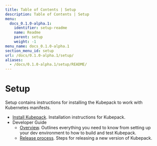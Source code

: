 ```yaml
---
title: Table of Contents | Setup
description: Table of Contents | Setup
menu:
  docs_0.1.0-alpha.1:
    identifier: setup-readme
    name: Readme
    parent: setup
    weight: -1
menu_name: docs_0.1.0-alpha.1
section_menu_id: setup
url: /docs/0.1.0-alpha.1/setup/
aliases:
  - /docs/0.1.0-alpha.1/setup/README/
---
```


# Setup

Setup contains instructions for installing the Kubepack to work with Kubernetes manifests.

- [Install Kubepack](/docs/setup/install.md). Installation instructions for Kubepack.
- Developer Guide
  - [Overview](/docs/setup/developer-guide/overview.md). Outlines everything you need to know from setting up your dev environment to how to build and test Kubepack.
  - [Release process](/docs/setup/developer-guide/release.md). Steps for releasing a new version of Kubepack.

